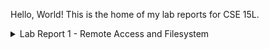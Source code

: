 Hello, World! This is the home of my lab reports for CSE 15L.

<details>
  <summary>Lab Report 1 - Remote Access and Filesystem</summary>

  # `cd`
  ### No Arguments:
  - <img width="447" alt="Screenshot 2024-01-11 130559" src="https://github.com/Minater247/cse-15l-lab-reports/assets/45747191/f8eff158-274a-4b4f-98c9-f7b4fc86b953">

  - Working directory at runtime: `/home` (ended at `/home`)
  - The command was not given any arguments, and therefore made no changes and simply returned without output.
  - The output is not an error.
  ### Path to Directory:
  - <img width="149" alt="Screenshot 2024-01-11 130631" src="https://github.com/Minater247/cse-15l-lab-reports/assets/45747191/e024b8e1-01b2-46fc-8948-091aeae8ce72">

  - Working directory at runtime: `/` (ended at `/home`)
  - The command took the directory and expanded the home marker `~` to user `sahara`'s home directory, `/home`. It then changed the working directory to that location, and did not output anything - the only change in view being that the next terminal prompt had the directory as `~` rather than `/`.
  - The output is not an error.
  ### Path to File:
  - <img width="317" alt="Screenshot 2024-01-11 130636" src="https://github.com/Minater247/cse-15l-lab-reports/assets/45747191/c461d977-faa0-48f4-85b6-b00fb406d45f">

  - Working directory at runtime: `/home`
  - The command took the file, saw that it was not a directory, and knew this was not possible. It proceeded to output that it could not continue.
  - The output was an error, as `bash` (the shell) reported that `cd` (the command) failed to set the working directory (which must be a directory) to a non-directory file descriptor.
  
  # `ls`
  ### No Arguments:
  - <img width="135" alt="Screenshot 2024-01-11 125501" src="https://github.com/Minater247/cse-15l-lab-reports/assets/45747191/275cb881-3685-45f7-bd57-8dd34816b53f">

  - Working directory at runtime: `/home`
  - The command printed a list of the directories within the working directory. In this case, I have only cloned a single directory, which is present as lecture1.
  - The output is not an error.
    <br>
  ### Path to Directory:
  - <img width="395" alt="Screenshot 2024-01-11 125506" src="https://github.com/Minater247/cse-15l-lab-reports/assets/45747191/c9acf49c-e282-4c6e-ae17-a9fc8e98508e">

  - Working directory at runtime: `/home`
  - The command printed the contents of the given directory (and will print all directories given, if multiple, separated by spaces). In this case, various system directories are present at the root, such as `/bin` (executables), `/mnt` (drives) and `/dev` (devices).
  - The output is not an error.
    <br>
  ### Path to File:
  - <img width="269" alt="Screenshot 2024-01-11 125512" src="https://github.com/Minater247/cse-15l-lab-reports/assets/45747191/a6d69c9c-bbc0-40cb-a88e-7a5695366493">

  - Working directory at runtime: `/home`
  - The command printed the path to the file. It did not print the contents of the file, or any information about the file.
  - The output is not an error.
  
  # `cat`
  ### No Arguments:
  - <img width="168" alt="Screenshot 2024-01-11 131449" src="https://github.com/Minater247/cse-15l-lab-reports/assets/45747191/966dfc0a-2454-4b4e-a62a-0f04ab80826b">

  - Working directory at runtime: `/home`
  - The command tries to read from the stream `stdin`, which in this case points to the terminal. All characters typed are echoed when a newline is given, as I'm guessing the internal representation when reading this is using some form of readLine().
  - The output is not an error.
  ### Path to Directory:
  - ![image](https://github.com/Minater247/cse-15l-lab-reports/assets/45747191/0b55fed0-7d8e-492a-ada9-a59f80069866)

  - Working directory at runtime: `/home`
  - The command failed to read the contents of the given file descriptor, as it pointed to a directory and was invalid. This would be an application of `ls`, which would internally use `fopendir` rather than `fopen`, which would properly read a directory.
  - The output is an error, as it did not output any contents and simply said that it was a directory (which is invalid input for `cat`.
  ### Path to File:
  - <img width="455" alt="Screenshot 2024-01-11 131518" src="https://github.com/Minater247/cse-15l-lab-reports/assets/45747191/7fb7c1bf-026a-4819-8e29-735c4acd1bc2">

  - Working directory at runtime: `/home`
  - The command output the contents of the file. Notably, without the trailing newline flag, the shell prefix showed up on the same line as the last bracket!
  - The output is not an error.
</details>
